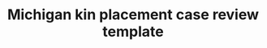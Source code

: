 ---
layout: layouts/resource.njk
title: Michigan kin placement case review template
filetype: pdf
url: ""
file: /images/michigan-kin-placement-case-review-meeting-template.pptx
tags:
  - resource
  - kin-engagement
description: Meeting template for staff to review recent placements and prioritize kin caregiving.
---